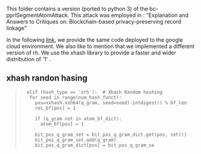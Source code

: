 This folder contains a version (ported to python 3) of the bc-pprlSegmentAtomAttack. This attack was employed in :
"Explanation and Answers to Critiques on: Blockchain-based privacy-preserving record linkage"

In the following [link](https://colab.research.google.com/drive/1K0VW7sOYgTo5QZFKageG1ICBGbiqYHCy?usp=sharing), we provide the same code deployed to the google cloud environment. We also like to mention that we implemented a different version of rh. We use the xhash library to provide a faster and wider distribution of '1' . 

xhash randon hasing
---
>       elif (hash_type == 'xrh'):  # Xhash Random hashing
>        for seed in range(num_hash_funct):
>          pos=xxhash.xxh64(q_gram, seed=seed).intdigest() % bf_len
>          rec_bf[pos] = 1
>        
>          if (q_gram not in atom_bf_dict):
>            atom_bf[pos] = 1
>          
>          bit_pos_q_gram_set = bit_pos_q_gram_dict.get(pos, set())
>          bit_pos_q_gram_set.add(q_gram)
>          bit_pos_q_gram_dict[pos] = bit_pos_q_gram_se